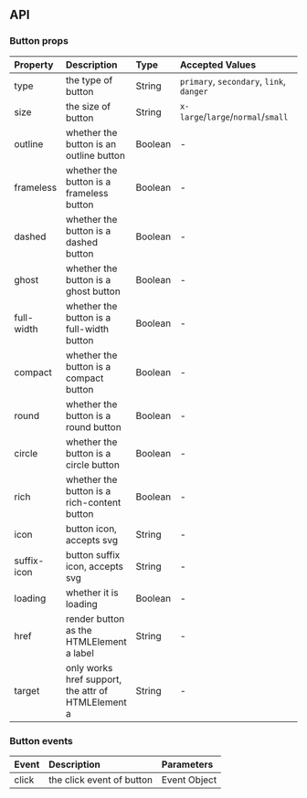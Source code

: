 ## API

### Button props

| Property    | Description                                        | Type    | Accepted Values                          | Default  |
| :---------- | :------------------------------------------------- | :------ | :--------------------------------------- | :------- |
| type        | the type of button                                 | String  | `primary`, `secondary`, `link`, `danger` | -        |
| size        | the size of button                                 | String  | `x-large`/`large`/`normal`/`small`       | `normal` |
| outline     | whether the button is an outline button            | Boolean | -                                        | `false`  |
| frameless   | whether the button is a frameless button           | Boolean | -                                        | `false`  |
| dashed      | whether the button is a dashed button              | Boolean | -                                        | `false`  |
| ghost       | whether the button is a ghost button               | Boolean | -                                        | `false`  |
| full-width  | whether the button is a full-width button          | Boolean | -                                        | `false`  |
| compact     | whether the button is a compact button             | Boolean | -                                        | `false`  |
| round       | whether the button is a round button               | Boolean | -                                        | `false`  |
| circle      | whether the button is a circle button              | Boolean | -                                        | `false`  |
| rich        | whether the button is a rich-content button        | Boolean | -                                        | `false`  |
| icon        | button icon, accepts svg                           | String  | -                                        | -        |
| suffix-icon | button suffix icon, accepts svg                    | String  | -                                        | -        |
| loading     | whether it is loading                              | Boolean | -                                        | `false`  |
| href        | render button as the HTMLElement a label           | String  | -                                        | -        |
| target      | only works href support, the attr of HTMLElement a | String  | -                                        | -        |

### Button events

| Event | Description               | Parameters   |
| :---- | :------------------------ | :----------- |
| click | the click event of button | Event Object |
